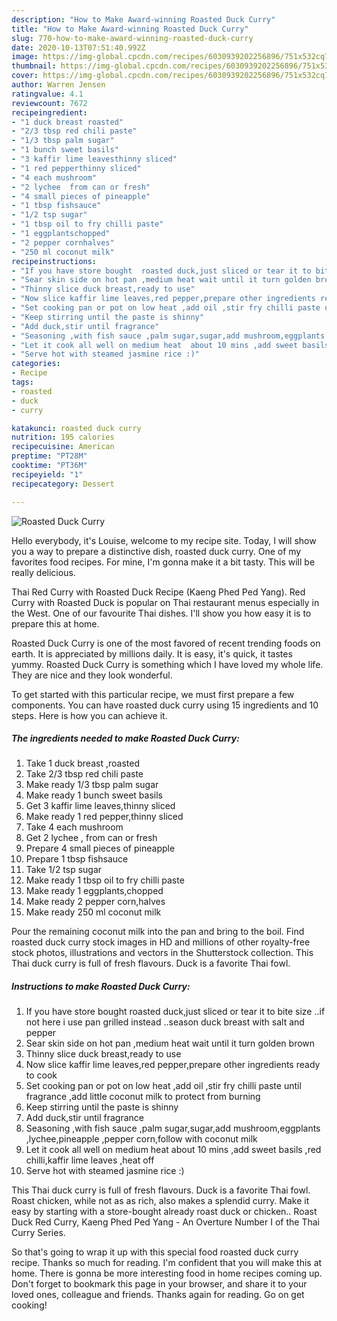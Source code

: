 ```yaml
---
description: "How to Make Award-winning Roasted Duck Curry"
title: "How to Make Award-winning Roasted Duck Curry"
slug: 770-how-to-make-award-winning-roasted-duck-curry
date: 2020-10-13T07:51:40.992Z
image: https://img-global.cpcdn.com/recipes/6030939202256896/751x532cq70/roasted-duck-curry-recipe-main-photo.jpg
thumbnail: https://img-global.cpcdn.com/recipes/6030939202256896/751x532cq70/roasted-duck-curry-recipe-main-photo.jpg
cover: https://img-global.cpcdn.com/recipes/6030939202256896/751x532cq70/roasted-duck-curry-recipe-main-photo.jpg
author: Warren Jensen
ratingvalue: 4.1
reviewcount: 7672
recipeingredient:
- "1 duck breast roasted"
- "2/3 tbsp red chili paste"
- "1/3 tbsp palm sugar"
- "1 bunch sweet basils"
- "3 kaffir lime leavesthinny sliced"
- "1 red pepperthinny sliced"
- "4 each mushroom"
- "2 lychee  from can or fresh"
- "4 small pieces of pineapple"
- "1 tbsp fishsauce"
- "1/2 tsp sugar"
- "1 tbsp oil to fry chilli paste"
- "1 eggplantschopped"
- "2 pepper cornhalves"
- "250 ml coconut milk"
recipeinstructions:
- "If you have store bought  roasted duck,just sliced or tear it to bite size ..if not here i use pan grilled instead ..season duck breast with salt and pepper"
- "Sear skin side on hot pan ,medium heat wait until it turn golden brown"
- "Thinny slice duck breast,ready to use"
- "Now slice kaffir lime leaves,red pepper,prepare other ingredients ready to cook"
- "Set cooking pan or pot on low heat ,add oil ,stir fry chilli paste until fragrance ,add little coconut milk to protect from burning"
- "Keep stirring until the paste is shinny"
- "Add duck,stir until fragrance"
- "Seasoning ,with fish sauce ,palm sugar,sugar,add mushroom,eggplants ,lychee,pineapple ,pepper corn,follow with coconut milk"
- "Let it cook all well on medium heat  about 10 mins ,add sweet basils ,red chilli,kaffir lime leaves ,heat off"
- "Serve hot with steamed jasmine rice :)"
categories:
- Recipe
tags:
- roasted
- duck
- curry

katakunci: roasted duck curry 
nutrition: 195 calories
recipecuisine: American
preptime: "PT28M"
cooktime: "PT36M"
recipeyield: "1"
recipecategory: Dessert

---
```



![Roasted Duck Curry](https://img-global.cpcdn.com/recipes/6030939202256896/751x532cq70/roasted-duck-curry-recipe-main-photo.jpg)

Hello everybody, it's Louise, welcome to my recipe site. Today, I will show you a way to prepare a distinctive dish, roasted duck curry. One of my favorites food recipes. For mine, I'm gonna make it a bit tasty. This will be really delicious.

Thai Red Curry with Roasted Duck Recipe (Kaeng Phed Ped Yang). Red Curry with Roasted Duck is popular on Thai restaurant menus especially in the West. One of our favourite Thai dishes. I&#39;ll show you how easy it is to prepare this at home.

Roasted Duck Curry is one of the most favored of recent trending foods on earth. It is appreciated by millions daily. It is easy, it's quick, it tastes yummy. Roasted Duck Curry is something which I have loved my whole life. They are nice and they look wonderful.


To get started with this particular recipe, we must first prepare a few components. You can have roasted duck curry using 15 ingredients and 10 steps. Here is how you can achieve it.

<!--inarticleads1-->

##### The ingredients needed to make Roasted Duck Curry:

1. Take 1 duck breast ,roasted
1. Take 2/3 tbsp red chili paste
1. Make ready 1/3 tbsp palm sugar
1. Make ready 1 bunch sweet basils
1. Get 3 kaffir lime leaves,thinny sliced
1. Make ready 1 red pepper,thinny sliced
1. Take 4 each mushroom
1. Get 2 lychee , from can or fresh
1. Prepare 4 small pieces of pineapple
1. Prepare 1 tbsp fishsauce
1. Take 1/2 tsp sugar
1. Make ready 1 tbsp oil to fry chilli paste
1. Make ready 1 eggplants,chopped
1. Make ready 2 pepper corn,halves
1. Make ready 250 ml coconut milk


Pour the remaining coconut milk into the pan and bring to the boil. Find roasted duck curry stock images in HD and millions of other royalty-free stock photos, illustrations and vectors in the Shutterstock collection. This Thai duck curry is full of fresh flavours. Duck is a favorite Thai fowl. 

<!--inarticleads2-->

##### Instructions to make Roasted Duck Curry:

1. If you have store bought  roasted duck,just sliced or tear it to bite size ..if not here i use pan grilled instead ..season duck breast with salt and pepper
1. Sear skin side on hot pan ,medium heat wait until it turn golden brown
1. Thinny slice duck breast,ready to use
1. Now slice kaffir lime leaves,red pepper,prepare other ingredients ready to cook
1. Set cooking pan or pot on low heat ,add oil ,stir fry chilli paste until fragrance ,add little coconut milk to protect from burning
1. Keep stirring until the paste is shinny
1. Add duck,stir until fragrance
1. Seasoning ,with fish sauce ,palm sugar,sugar,add mushroom,eggplants ,lychee,pineapple ,pepper corn,follow with coconut milk
1. Let it cook all well on medium heat  about 10 mins ,add sweet basils ,red chilli,kaffir lime leaves ,heat off
1. Serve hot with steamed jasmine rice :)


This Thai duck curry is full of fresh flavours. Duck is a favorite Thai fowl. Roast chicken, while not as as rich, also makes a splendid curry. Make it easy by starting with a store-bought already roast duck or chicken.. Roast Duck Red Curry, Kaeng Phed Ped Yang - An Overture Number I of the Thai Curry Series. 

So that's going to wrap it up with this special food roasted duck curry recipe. Thanks so much for reading. I'm confident that you will make this at home. There is gonna be more interesting food in home recipes coming up. Don't forget to bookmark this page in your browser, and share it to your loved ones, colleague and friends. Thanks again for reading. Go on get cooking!
